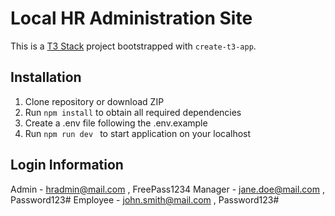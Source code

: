 # Local HR Administration Site

This is a [T3 Stack](https://create.t3.gg/) project bootstrapped with `create-t3-app`.

## Installation

1. Clone repository or download ZIP
2. Run ``` npm install ``` to obtain all required dependencies
3. Create a .env file following the .env.example
4. Run ```npm run dev ``` to start application on your localhost

## Login Information

Admin - hradmin@mail.com , FreePass1234
Manager - jane.doe@mail.com , Password123#
Employee - john.smith@mail.com , Password123#

